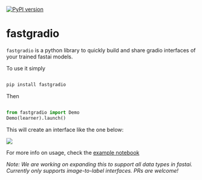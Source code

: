 [![PyPI version](https://badge.fury.io/py/fastgradio.svg)](https://badge.fury.io/py/fastgradio)
# fastgradio
`fastgradio` is a python library to quickly build and share gradio interfaces of your trained fastai models. 

To use it simply 
```python

pip install fastgradio 

```
Then 

```python

from fastgradio import Demo 
Demo(learner).launch()
```

This will create an interface like the one below: 

<img src="https://i.ibb.co/ssn52F4/dog-interface.gif"/>

For more info on usage, check the [example notebook](https://github.com/aliabd/fastgradio/blob/main/examples/Using%20fastgradio%20with%20Vision.ipynb)

*Note: We are working on expanding this to support all data types in fastai. Currently only supports image-to-label interfaces. PRs are welcome!*
